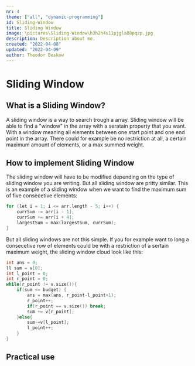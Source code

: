 ```yaml
---
nr: 4
theme: ["all", "dynamic-programming"]
id: Sliding-Window
title: Sliding Window
image: \pictures\Sliding-Window\h3h2h4s11pjgla88pqzp.jpg
description: Description about me.
created: "2022-04-08"
updated: "2022-04-09"
author: Theodor Beskow
---
```


 
# Sliding Window
 
## What is a Sliding Window?
 
A sliding window is a way to search trough a array. Sliding window will be able to find a "window" in the array with a seratain property that you want. With a window meaning all elements between one start point and one end point in the array. There could for example be no restriction at all, a certain maximum amount of elements, or a max summed weight. 
 
## How to implement Sliding Window

The sliding window will have to be modified depending on the type of sliding window you are writing. But all sliding window are pritty similar. This is an example of a sliding window when we want to find the maximum sum of five consecetive elements: 
```cpp
for (let i = 1; i <= arr.length - 5; i++) {
    currSum -= arr[i - 1]; 
    currSum += arr[i + 4]; 
    largestSum = max(largestSum, currSum);
}
```

But all sliding windows are not this simple. If you for example want to long a consecetive row of elements could be with a restriction of a sertain maximum weight, the sliding window cloud look like this:

```cpp
int ans = 0;
ll sum = v[0];
int l_point = 0;
int r_point = 0;
while(r_point != v.size()){
    if(sum <= budget) {
        ans = max(ans, r_point-l_point+1);
        r_point++;
        if(r_point == v.size()) break;
        sum += v[r_point];
    }else{
        sum-=v[l_point];
        l_point++;
    }
}
```
 
## Practical use
 

 



